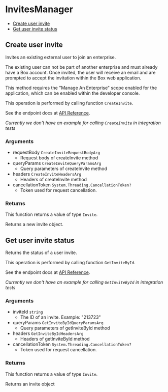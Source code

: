 # InvitesManager


- [Create user invite](#create-user-invite)
- [Get user invite status](#get-user-invite-status)

## Create user invite

Invites an existing external user to join an enterprise.

The existing user can not be part of another enterprise and
must already have a Box account. Once invited, the user will receive an
email and are prompted to accept the invitation within the
Box web application.

This method requires the "Manage An Enterprise" scope enabled for
the application, which can be enabled within the developer console.

This operation is performed by calling function `CreateInvite`.

See the endpoint docs at
[API Reference](https://developer.box.com/reference/post-invites/).

*Currently we don't have an example for calling `CreateInvite` in integration tests*

### Arguments

- requestBody `CreateInviteRequestBodyArg`
  - Request body of createInvite method
- queryParams `CreateInviteQueryParamsArg`
  - Query parameters of createInvite method
- headers `CreateInviteHeadersArg`
  - Headers of createInvite method
- cancellationToken `System.Threading.CancellationToken?`
  - Token used for request cancellation.


### Returns

This function returns a value of type `Invite`.

Returns a new invite object.


## Get user invite status

Returns the status of a user invite.

This operation is performed by calling function `GetInviteById`.

See the endpoint docs at
[API Reference](https://developer.box.com/reference/get-invites-id/).

*Currently we don't have an example for calling `GetInviteById` in integration tests*

### Arguments

- inviteId `string`
  - The ID of an invite. Example: "213723"
- queryParams `GetInviteByIdQueryParamsArg`
  - Query parameters of getInviteById method
- headers `GetInviteByIdHeadersArg`
  - Headers of getInviteById method
- cancellationToken `System.Threading.CancellationToken?`
  - Token used for request cancellation.


### Returns

This function returns a value of type `Invite`.

Returns an invite object


